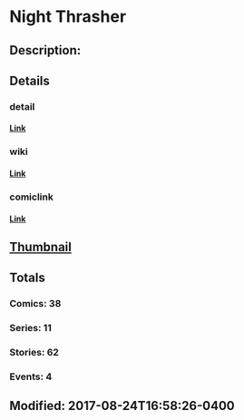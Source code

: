 # Night Thrasher
## Description: 
## Details
### detail
#### [Link](http://marvel.com/characters/1601/night_thrasher?utm_campaign=apiRef&utm_source=225578a89fc76f3d20fbffda5d17a88d)
### wiki
#### [Link](http://marvel.com/universe/Night_Thrasher?utm_campaign=apiRef&utm_source=225578a89fc76f3d20fbffda5d17a88d)
### comiclink
#### [Link](http://marvel.com/comics/characters/1010684/night_thrasher?utm_campaign=apiRef&utm_source=225578a89fc76f3d20fbffda5d17a88d)
## [Thumbnail](http://i.annihil.us/u/prod/marvel/i/mg/9/e0/52695ac9de43e.jpg)
## Totals
### Comics: 38
### Series: 11
### Stories: 62
### Events: 4
## Modified: 2017-08-24T16:58:26-0400